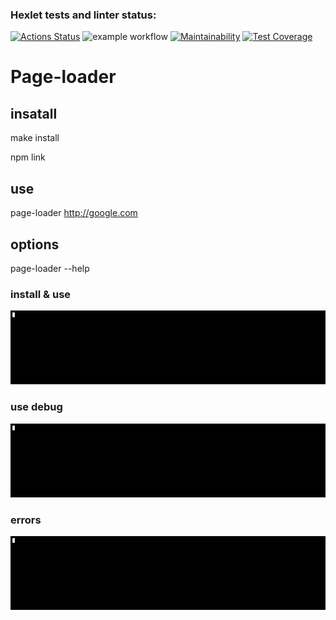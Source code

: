 ### Hexlet tests and linter status:
[![Actions Status](https://github.com/EdZev/backend-project-lvl3/workflows/hexlet-check/badge.svg)](https://github.com/EdZev/backend-project-lvl3/actions)
![example workflow](https://github.com/EdZev/backend-project-lvl3/actions/workflows/linter.yml/badge.svg)
[![Maintainability](https://api.codeclimate.com/v1/badges/a6064d5aecb2e261fc6e/maintainability)](https://codeclimate.com/github/EdZev/backend-project-lvl3/maintainability)
[![Test Coverage](https://api.codeclimate.com/v1/badges/a6064d5aecb2e261fc6e/test_coverage)](https://codeclimate.com/github/EdZev/backend-project-lvl3/test_coverage)

# Page-loader
## insatall
make install

npm link

## use
page-loader http://google.com

## options
page-loader --help

### install & use
![](media/use-page-loader.gif)

### use debug
![](media/use-page-loader-debug.gif)

### errors
![](media/page-loader-errors.gif)
